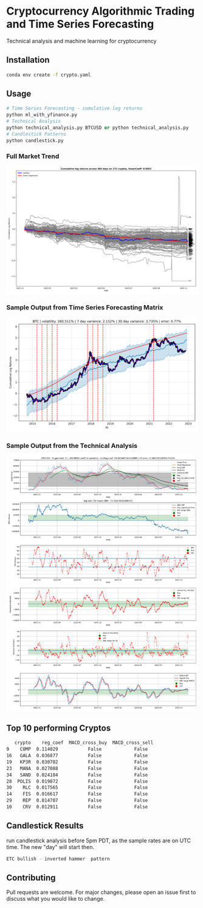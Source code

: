 # Cryptocurrency Algorithmic Trading and Time Series Forecasting

Technical analysis and machine learning for cryptocurrency

## Installation
```bash
conda env create -f crypto.yaml
```

## Usage

```python
# Time Series Forecasting - cumulative log returns
python ml_with_yfinance.py
# Technical Analysis
python technical_analysis.py BTCUSD or python technical_analysis.py
# Candlestick Patterns
python candlestick.py
```
### Full Market Trend
![alt text](https://github.com/bszek213/cryptoML/blob/dev/full_market_trend.png)
### Sample Output from Time Series Forecasting Matrix
![alt text](https://github.com/bszek213/cryptoML/blob/dev/forecast_ML/BTC/BTC.png)

### Sample Output from the Technical Analysis
![alt text](https://github.com/bszek213/cryptoML/blob/dev/technical_analysis/BTCUSD.png)

## Top 10 performing Cryptos
```bash
   crypto    reg_coef  MACD_cross_buy  MACD_cross_sell
9    COMP  0.114029           False            False
16   GALA  0.036877           False            False
19   KP3R  0.030702           False            False
23   MANA  0.027088           False            False
34   SAND  0.024184           False            False
28  POLIS  0.019872           False            False
30    RLC  0.017565           False            False
14    FIS  0.016617           False            False
29    REP  0.014707           False            False
10    CRV  0.012911           False            False
```
## Candlestick Results
run candlestick analysis before 5pm PDT, as the sample rates are on UTC time. The
new "day" will start then.
```bash
ETC bullish - inverted hammer  pattern
```
## Contributing
Pull requests are welcome. For major changes, please open an issue first to discuss what you would like to change.
